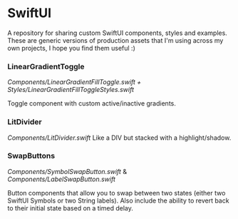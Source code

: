 # SwiftUI
A repository for sharing custom SwiftUI components, styles and examples. These are generic versions of production assets that I'm using across my own projects, I hope you find them useful :)

### LinearGradientToggle
*Components/LinearGradientFillToggle.swift + Styles/LinearGradientFillToggleStyles.swift*

Toggle component with custom active/inactive gradients.

### LitDivider
*Components/LitDivider.swift*
Like a DIV but stacked with a highlight/shadow.

### SwapButtons
*Components/SymbolSwapButton.swift* & *Components/LabelSwapButton.swift*

Button components that allow you to swap between two states (either two SwiftUI Symbols or two String labels). Also include the ability to revert back to their initial state based on a timed delay.

